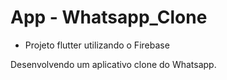 # App - Whatsapp_Clone

+ Projeto flutter utilizando o Firebase

Desenvolvendo um aplicativo clone do Whatsapp.